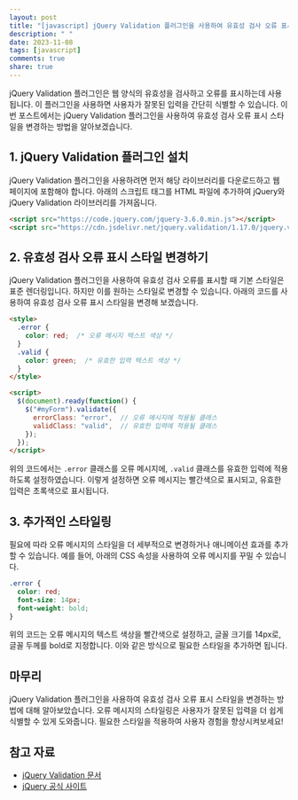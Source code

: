 ```yaml
---
layout: post
title: "[javascript] jQuery Validation 플러그인을 사용하여 유효성 검사 오류 표시 스타일 변경하기"
description: " "
date: 2023-11-08
tags: [javascript]
comments: true
share: true
---
```


jQuery Validation 플러그인은 웹 양식의 유효성을 검사하고 오류를 표시하는데 사용됩니다. 이 플러그인을 사용하면 사용자가 잘못된 입력을 간단히 식별할 수 있습니다. 이번 포스트에서는 jQuery Validation 플러그인을 사용하여 유효성 검사 오류 표시 스타일을 변경하는 방법을 알아보겠습니다.

## 1. jQuery Validation 플러그인 설치

jQuery Validation 플러그인을 사용하려면 먼저 해당 라이브러리를 다운로드하고 웹 페이지에 포함해야 합니다. 아래의 스크립트 태그를 HTML 파일에 추가하여 jQuery와 jQuery Validation 라이브러리를 가져옵니다.

```html
<script src="https://code.jquery.com/jquery-3.6.0.min.js"></script>
<script src="https://cdn.jsdelivr.net/jquery.validation/1.17.0/jquery.validate.min.js"></script>
```

## 2. 유효성 검사 오류 표시 스타일 변경하기

jQuery Validation 플러그인을 사용하여 유효성 검사 오류를 표시할 때 기본 스타일은 표준 렌더링입니다. 하지만 이를 원하는 스타일로 변경할 수 있습니다. 아래의 코드를 사용하여 유효성 검사 오류 표시 스타일을 변경해 보겠습니다.

```html
<style>
  .error {
    color: red;  /* 오류 메시지 텍스트 색상 */
  }
  .valid {
    color: green;  /* 유효한 입력 텍스트 색상 */
  }
</style>

<script>
  $(document).ready(function() {
    $("#myForm").validate({
      errorClass: "error",  // 오류 메시지에 적용될 클래스
      validClass: "valid",  // 유효한 입력에 적용될 클래스
    });
  });
</script>
```

위의 코드에서는 `.error` 클래스를 오류 메시지에, `.valid` 클래스를 유효한 입력에 적용하도록 설정하였습니다. 이렇게 설정하면 오류 메시지는 빨간색으로 표시되고, 유효한 입력은 초록색으로 표시됩니다.

## 3. 추가적인 스타일링

필요에 따라 오류 메시지의 스타일을 더 세부적으로 변경하거나 애니메이션 효과를 추가할 수 있습니다. 예를 들어, 아래의 CSS 속성을 사용하여 오류 메시지를 꾸밀 수 있습니다.

```css
.error {
  color: red;
  font-size: 14px;
  font-weight: bold;
}
```

위의 코드는 오류 메시지의 텍스트 색상을 빨간색으로 설정하고, 글꼴 크기를 14px로, 글꼴 두께를 bold로 지정합니다. 이와 같은 방식으로 필요한 스타일을 추가하면 됩니다.

## 마무리

jQuery Validation 플러그인을 사용하여 유효성 검사 오류 표시 스타일을 변경하는 방법에 대해 알아보았습니다. 오류 메시지의 스타일링은 사용자가 잘못된 입력을 더 쉽게 식별할 수 있게 도와줍니다. 필요한 스타일을 적용하여 사용자 경험을 향상시켜보세요!

## 참고 자료
- [jQuery Validation 문서](https://jqueryvalidation.org/)
- [jQuery 공식 사이트](https://jquery.com/)